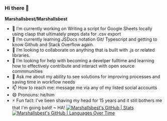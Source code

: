 ### Hi there 👋

**Marshallsbest/Marshallsbest** 

- 🔭 I’m currently working on Writing a script for Google Sheets locally using clasp that ultimately preps data for .csv export
- 🌱 I’m currently learning JSDocs notation Git/ Typescript and getting to know Github and Stack Overflow again. 
- 👯 I’m looking to collaborate on anything that is built with .js or related libraries. 
- 🤔 I’m looking for help with becoming a develper fulltime and learning how to effectively contribute and interact with open source commmunities
- 💬 Ask me about my ability to see solutions for improving processes and saving time in workflow needs
- 📫 How to reach me: message me via any of my listed social accounts
- 😄 Pronouns: he/him
- ⚡ Fun fact: I've been shaving my head for 15 years and it still bothers me that I'm going bald! ~ HA!
[![Marshallsbest's GitHub | Stats](https://stats.quine.sh/Marshallsbest/github?theme=dark)](https://quine.sh?utm_source=widgets&utm_campaign=Marshallsbest)
[![Marshallsbest's GitHub | Languages Over Time](https://stats.quine.sh/Marshallsbest/languages-over-time?theme=dark)](https://quine.sh?utm_source=widgets&utm_campaign=Marshallsbest)
